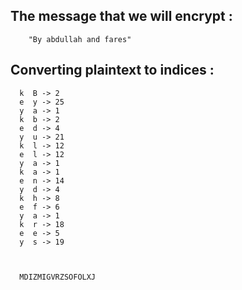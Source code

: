 ## The message that we will encrypt : 

        "By abdullah and fares"

## Converting plaintext to indices :

      k  B -> 2
      e  y -> 25
      y  a -> 1
      k  b -> 2
      e  d -> 4
      y  u -> 21
      k  l -> 12
      e  l -> 12
      y  a -> 1
      k  a -> 1
      e  n -> 14
      y  d -> 4
      k  h -> 8
      e  f -> 6
      y  a -> 1
      k  r -> 18
      e  e -> 5
      y  s -> 19



      MDIZMIGVRZSOFOLXJ